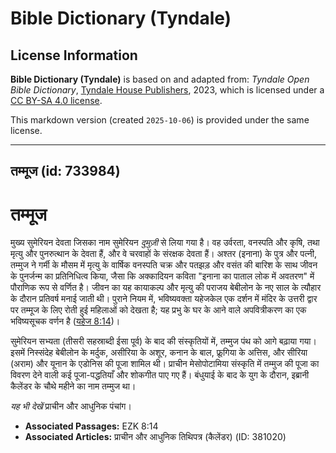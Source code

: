 # Bible Dictionary (Tyndale)

## License Information

**Bible Dictionary (Tyndale)** is based on and adapted from: _Tyndale Open Bible Dictionary_, [Tyndale House Publishers](https://tyndaleopenresources.com/), 2023, which is licensed under a [CC BY-SA 4.0 license](https://creativecommons.org/licenses/by-sa/4.0/legalcode.en).

This markdown version (created `2025-10-06`) is provided under the same license.



--------------------------------

## तम्मूज (id: 733984)

तम्मूज
======

मुख्य सुमेरियन देवता जिसका नाम सुमेरियन *दुमुज़ी* से लिया गया है। वह उर्वरता, वनस्पति और कृषि, तथा मृत्यु और पुनरुत्थान के देवता हैं, और वे चरवाहों के संरक्षक देवता हैं। अश्तर (इनाना) के पुत्र और पत्नी, तम्मुज ने गर्मी के मौसम में मृत्यु के वार्षिक वनस्पति चक्र और पतझड़ और वसंत की बारिश के साथ जीवन के पुनर्जन्म का प्रतिनिधित्व किया, जैसा कि अक्कादियन कविता "इनाना का पाताल लोक में अवतरण" में पौराणिक रूप से वर्णित है। जीवन का यह कायाकल्प और मृत्यु की पराजय बेबीलोन के नए साल के त्यौहार के दौरान प्रतिवर्ष मनाई जाती थी। पुराने नियम में, भविष्यवक्ता यहेजकेल एक दर्शन में मंदिर के उत्तरी द्वार पर तम्मूज के लिए रोती हुई महिलाओं को देखता है; यह प्रभु के घर के आने वाले अपवित्रीकरण का एक भविष्यसूचक वर्णन है ([यहेज 8:14](https://ref.ly/Ezek8:14))। 

सुमेरियन सभ्यता (तीसरी सहस्राब्दी ईसा पूर्व) के बाद की संस्कृतियों में, तम्मुज पंथ को आगे बढ़ाया गया। इसमें निस्संदेह बेबीलोन के मर्दुक, असीरिया के अशूर, कनान के बाल, फ्रूगिया के अत्तिस, और सीरिया (अराम) और यूनान के एडोनिस की पूजा शामिल थी। प्राचीन मेसोपोटामिया संस्कृति में तम्मुज की पूजा का विवरण देने वाली कई पूजा\-पद्धतियाँ और शोकगीत पाए गए हैं। बंधुयाई के बाद के युग के दौरान, इब्रानी कैलेंडर के चौथे महीने का नाम तम्मुज था।

*यह भी देखें* प्राचीन और आधुनिक पंचांग। 

* **Associated Passages:** EZK 8:14
* **Associated Articles:** प्राचीन और आधुनिक तिथिपत्र (कैलेंडर) (ID: 381020)

